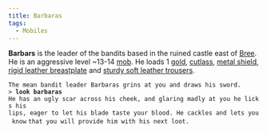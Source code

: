 ```yaml
---
title: Barbaras
tags:
  - Mobiles
---
```

**Barbars** is the leader of the bandits based in the ruined castle east
of [Bree](Bree "wikilink"). He is an aggressive level ~13-14
[mob](mob "wikilink"). He loads 1 [gold](gold "wikilink"),
[cutlass](cutlass "wikilink"), [metal shield](metal_shield "wikilink"),
[rigid leather breastplate](rigid_leather_breastplate "wikilink") and
[sturdy soft leather trousers](sturdy_soft_leather_trousers "wikilink").

`The mean bandit leader Barbaras grins at you and draws his sword.`
`> `**`look barbaras`**
`He has an ugly scar across his cheek, and glaring madly at you he licks his`
`lips, eager to let his blade taste your blood. He cackles and lets you know`
`that you will provide him with his next loot.`
